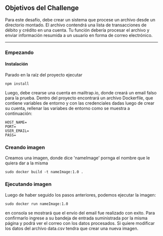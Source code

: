 ## Objetivos del Challenge

Para este desafío, debe crear un sistema que procese un archivo desde un directorio montado. El archivo
contendrá una lista de transacciones de débito y crédito en una cuenta. Tu función debería procesar el archivo
y enviar información resumida a un usuario en forma de correo electrónico.

---

### Empezando

#### Instalación

Parado en la raíz del proyecto ejecutar

```shell
npm install
```

Luego, debe crearse una cuenta en mailtrap.io, donde creará un email falso para la prueba.
Dentro del proyecto encontrará un archivo Dockerfile, que contiene variables de entorno y con las credenciales dadas luego de crear su cuenta, rellenar las variabes de entorno como se muestra a continuación:

```shell
HOST_NAME=
PORT=
USER_EMAIL=
PASS=
```
### Creando imagen
Creamos una imagen, donde dice 'nameImage' pornga el nombre que le quiera dar a la misma
```shell
sudo docker build -t nameImage:1.0 .
```

### Ejecutando imagen
Luego de haber seguido los pasos anteriores, podemos ejecutar la imagen:
```shell
sudo docker run nameImage:1.0 
```

en consola se mostrará que el envío del email fue realizado con exito. Para confirmarlo ingrese a su bandeja de entrada suministrada por la misma página y podrá ver el correo con los datos procesados.
Si quiere modificar los datos del archivo data.csv tendra que crear una nueva imagen.